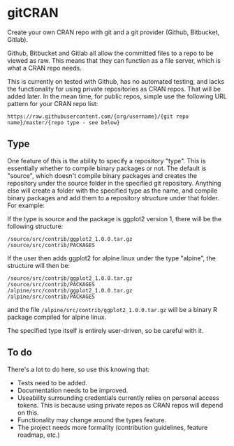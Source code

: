 # gitCRAN

Create your own CRAN repo with git and a git provider (Github, Bitbucket, Gitlab). 

Github, Bitbucket and Gitlab all allow the committed files to a repo to be viewed as raw. This means that they can function as a file server, which is what a CRAN repo needs. 

This is currently on tested with Github, has no automated testing, and lacks the functionality for using private repositories as CRAN repos. That will be added later. In the mean time, for public repos, simple use the following URL pattern for your CRAN repo list: 

    https://raw.githubusercontent.com/{org/username}/{git repo name}/master/{repo type - see below}
    
## Type

One feature of this is the ability to specify a repository "type". This is essentially whether to compile binary packages or not. The default is "source", which doesn't compile binary packages and creates the repository under the source folder in the specified git repository. Anything else will create a folder with the specified type as the name, and compile binary packages and add them to a repository structure under that folder. For example:

If the type is source and the package is ggplot2 version 1, there will be the following structure:
```
/source/src/contrib/ggplot2_1.0.0.tar.gz
/source/src/contrib/PACKAGES
```
If the user then adds ggplot2 for alpine linux under the type "alpine", the structure will then be:
```
/source/src/contrib/ggplot2_1.0.0.tar.gz
/source/src/contrib/PACKAGES
/alpine/src/contrib/ggplot2_1.0.0.tar.gz
/alpine/src/contrib/PACKAGES
```

and the file `/alpine/src/contrib/ggplot2_1.0.0.tar.gz` will be a binary R package compiled for alpine linux.

The specified type itself is entirely user-driven, so be careful with it. 

## To do

There's a lot to do here, so use this knowing that:

* Tests need to be added.
* Documentation needs to be improved.
* Useability surrounding credentials currently relies on personal access tokens. This is because using private repos as CRAN repos will depend on this.
* Functionality may change around the types feature.
* The project needs more formality (contribution guidelines, feature roadmap, etc.)
 